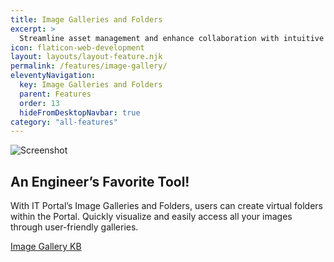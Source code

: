 ```yaml
---
title: Image Galleries and Folders
excerpt: >
  Streamline asset management and enhance collaboration with intuitive organization
icon: flaticon-web-development
layout: layouts/layout-feature.njk
permalink: /features/image-gallery/
eleventyNavigation:
  key: Image Galleries and Folders
  parent: Features
  order: 13
  hideFromDesktopNavbar: true
category: "all-features"
---
```


<img class="img-fluid mb-4" src="https://www.itportal.com/v4/images/1550146314963.png" alt="Screenshot">

## An Engineer’s Favorite Tool!

With IT Portal’s Image Galleries and Folders, users can create virtual folders within the Portal. Quickly visualize and easily access all your images through user-friendly galleries.

<a href="http://kb.siportal.com/portal3/kb/#article/?rID=KB&KBID=73&Method=View&Permalink=3F28241D477D7F5D475B535C627E705648465056617F702E3F40DAEDACCE0E02BD4C81833CAC2164EBED93EF2C86826296391C94B729E46D59236982912ED30260" class="read-more">Image Gallery KB</a>